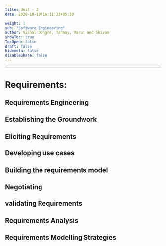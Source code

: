```yaml
---
title: Unit - 2
date: 2020-10-19T16:11:33+05:30

weight: 1
sub: "Software Engineering"
author: Vishal Dongre, Tanmay, Varun and Shivam
showToc: true
TocOpen: false
draft: false
hidemeta: false
disableShare: false
---
```


---

# Requirements:

## Requirements Engineering

## Establishing the Groundwork

## Eliciting Requirements

## Developing use cases

## Building the requirements model

## Negotiating

## validating Requirements

## Requirements Analysis

## Requirements Modelling Strategies
